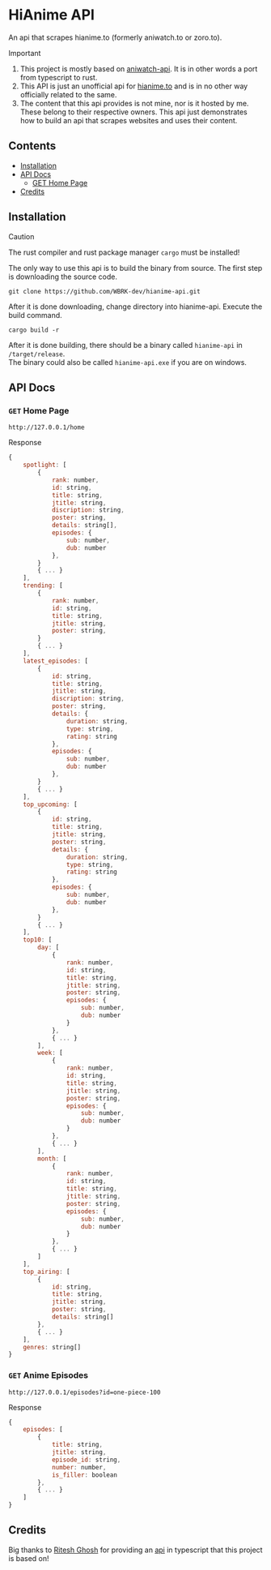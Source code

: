 # HiAnime API

An api that scrapes hianime.to (formerly aniwatch.to or zoro.to).

> [!IMPORTANT]
>
> 1. This project is mostly based on [aniwatch-api](https://github.com/ghoshRitesh12/aniwatch-api). It is in other words a port from typescript to rust.
> 2. This API is just an unofficial api for [hianime.to](https://hianime.to) and is in no other way officially related to the same.
> 3. The content that this api provides is not mine, nor is it hosted by me. These belong to their respective owners. This api just demonstrates how to build an api that scrapes websites and uses their content.

## Contents
- [Installation](#installation)
- [API Docs](#api-docs)
  - [GET Home Page](#get-home-page)
- [Credits](#credits)

## Installation
> [!CAUTION]
>
> The rust compiler and rust package manager `cargo` must be installed!

The only way to use this api is to build the binary from source. The first step is downloading the source code.
```
git clone https://github.com/WBRK-dev/hianime-api.git
```
After it is done downloading, change directory into hianime-api. Execute the build command.
```
cargo build -r
```
After it is done building, there should be a binary called `hianime-api` in `/target/release`.<br>
The binary could also be called `hianime-api.exe` if you are on windows.

## API Docs
### `GET` Home Page
```
http://127.0.0.1/home
```
Response
```javascript
{
    spotlight: [
        {
            rank: number,
            id: string,
            title: string,
            jtitle: string,
            discription: string,
            poster: string,
            details: string[],
            episodes: {
                sub: number,
                dub: number
            },
        }
        { ... }
    ],
    trending: [
        {
            rank: number,
            id: string,
            title: string,
            jtitle: string,
            poster: string,
        }
        { ... }
    ],
    latest_episodes: [
        {
            id: string,
            title: string,
            jtitle: string,
            discription: string,
            poster: string,
            details: {
                duration: string,
                type: string,
                rating: string
            },
            episodes: {
                sub: number,
                dub: number
            },
        }
        { ... }
    ],
    top_upcoming: [
        {
            id: string,
            title: string,
            jtitle: string,
            poster: string,
            details: {
                duration: string,
                type: string,
                rating: string
            },
            episodes: {
                sub: number,
                dub: number
            },
        }
        { ... }
    ],
    top10: [
        day: [
            {
                rank: number,
                id: string,
                title: string,
                jtitle: string,
                poster: string,
                episodes: {
                    sub: number,
                    dub: number
                }
            },
            { ... }
        ],
        week: [
            {
                rank: number,
                id: string,
                title: string,
                jtitle: string,
                poster: string,
                episodes: {
                    sub: number,
                    dub: number
                }
            },
            { ... }
        ],
        month: [
            {
                rank: number,
                id: string,
                title: string,
                jtitle: string,
                poster: string,
                episodes: {
                    sub: number,
                    dub: number
                }
            },
            { ... }
        ]
    ],
    top_airing: [
        {
            id: string,
            title: string,
            jtitle: string,
            poster: string,
            details: string[]
        },
        { ... }
    ],
    genres: string[]
}
```

### `GET` Anime Episodes
```
http://127.0.0.1/episodes?id=one-piece-100
```
Response
```javascript
{
    episodes: [
        {
            title: string,
            jtitle: string,
            episode_id: string,
            number: number,
            is_filler: boolean
        },
        { ... }
    ]
}
```

## Credits
Big thanks to [Ritesh Ghosh](https://github.com/ghoshRitesh12) for providing an [api](https://github.com/ghoshRitesh12/aniwatch-api) in typescript that this project is based on!